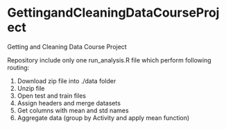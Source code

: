 # GettingandCleaningDataCourseProject
Getting and Cleaning Data Course Project

Repository include only one run_analysis.R file 
which perform following routing: 

1. Download zip file into ./data folder
2. Unzip file
3. Open test and train files
5. Assign headers and merge datasets
6. Get columns with mean and std names
7. Aggregate data (group by Activity and apply mean function)

